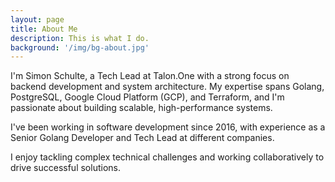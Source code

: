```yaml
---
layout: page
title: About Me
description: This is what I do.
background: '/img/bg-about.jpg'
---
```


I'm Simon Schulte, a Tech Lead at Talon.One with a strong focus on backend development and system architecture. My expertise spans Golang, PostgreSQL, Google Cloud Platform (GCP), and Terraform, and I'm passionate about building scalable, high-performance systems.

I've been working in software development since 2016, with experience as a Senior Golang Developer and Tech Lead at different companies. 

I enjoy tackling complex technical challenges and working collaboratively to drive successful solutions.
